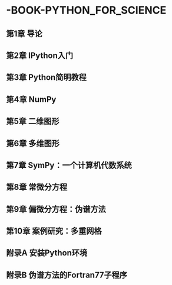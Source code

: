 # -BOOK-PYTHON_FOR_SCIENCE

## 第1章 导论
## 第2章 IPython入门
## 第3章 Python简明教程
## 第4章 NumPy
## 第5章 二维图形
## 第6章 多维图形
## 第7章 SymPy：一个计算机代数系统
## 第8章 常微分方程
## 第9章 偏微分方程：伪谱方法
## 第10章 案例研究：多重网格
 
## 附录A 安装Python环境
## 附录B 伪谱方法的Fortran77子程序

